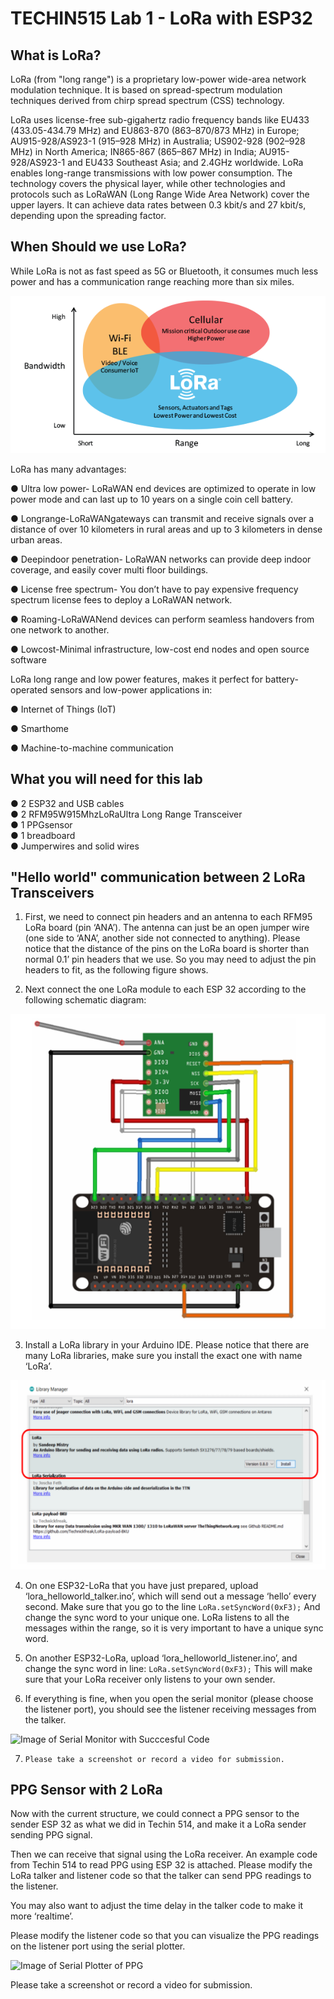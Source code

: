 # TECHIN515 Lab 1 - LoRa with ESP32

## What is LoRa?
LoRa (from "long range") is a proprietary low-power wide-area network modulation technique. It is based on spread-spectrum modulation techniques derived from chirp spread spectrum (CSS) technology.  

LoRa uses license-free sub-gigahertz radio frequency bands like EU433 (433.05-434.79 MHz) and EU863-870 (863–870/873 MHz) in Europe; AU915-928/AS923-1 (915–928 MHz) in Australia; US902-928 (902–928 MHz) in North America; IN865-867 (865–867 MHz) in India; AU915-928/AS923-1 and EU433 Southeast Asia; and 2.4GHz worldwide. LoRa enables long-range transmissions with low power consumption. The technology covers the physical layer, while other technologies and protocols such as LoRaWAN (Long Range Wide Area Network) cover the upper layers. It can achieve data rates between 0.3 kbit/s and 27 kbit/s, depending upon the spreading factor.

## When Should we use LoRa?

While LoRa is not as fast speed as 5G or Bluetooth, it consumes much less power and has a communication range reaching more than six miles.  

![Image of Wireless Tech Bandwidth vs. Range](assets/LoRaBvR.png)

LoRa has many advantages:  

● Ultra low power- LoRaWAN end devices are optimized to operate in low power
 mode and can last up to 10 years on a single coin cell battery.  
   
 ● Longrange-LoRaWANgateways can transmit and receive signals over a distance
 of over 10 kilometers in rural areas and up to 3 kilometers in dense urban areas.
   
 ● Deepindoor penetration- LoRaWAN networks can provide deep indoor coverage,
 and easily cover multi floor buildings.  

 ● License free spectrum- You don’t have to pay expensive frequency spectrum
 license fees to deploy a LoRaWAN network.  

 ● Roaming-LoRaWANend devices can perform seamless handovers from one
 network to another.  

 ● Lowcost-Minimal infrastructure, low-cost end nodes and open source software  

  LoRa long range and low power features, makes it perfect for battery-operated sensors and
 low-power applications in:

  ● Internet of Things (IoT)

 ● Smarthome  

 ● Machine-to-machine communication  

 ## What you will need for this lab

 ● 2 ESP32 and USB cables  
 ● 2 RFM95W915MhzLoRaUltra Long Range Transceiver  
 ● 1 PPGsensor  
 ● 1 breadboard  
 ● Jumperwires and solid wires

 ## "Hello world" communication between 2 LoRa Transceivers  

 1) First, we need to connect pin headers and an antenna to each RFM95 LoRa board (pin
 ‘ANA’). The antenna can just be an open jumper wire (one side to ‘ANA’, another side not
 connected to anything). Please notice that the distance of the pins on the LoRa board is shorter
 than normal 0.1’ pin headers that we use. So you may need to adjust the pin headers to fit, as
 the following figure shows.

  2) Next connect the one LoRa module to each ESP 32 according to the following schematic
 diagram:  

 ![Image of LoRa Wiring Diagram](assets/LoRaWiring.svg)

 3) Install a LoRa library in your Arduino IDE. Please notice that there are many LoRa libraries,
 make sure you install the exact one with name ‘LoRa’.

 ![Image of LoRa Library Arduino](assets/LoRaLibrary.svg)  

  4) On one ESP32-LoRa that you have just prepared, upload ‘lora_helloworld_talker.ino’, which
 will send out a message ‘hello’ every second. Make sure that you go to the line
 ``` LoRa.setSyncWord(0xF3); ```
 And change the sync word to your unique one. LoRa listens to all the messages within the
 range, so it is very important to have a unique sync word.  

  5) On another ESP32-LoRa, upload ‘lora_helloworld_listener.ino’, and change the sync word in
 line:
 ``` LoRa.setSyncWord(0xF3); ```
 This will make sure that your LoRa receiver only listens to your own sender.  

 6) If everything is fine, when you open the serial monitor (please choose the listener port), you
 should see the listener receiving messages from the talker.

 ![Image of Serial Monitor with Succcesful Code](assets/SerialMonitor.svg)  

  7)     Please take a screenshot or record a video for submission.

  ## PPG Sensor with 2 LoRa

   Now with the current structure, we could connect a PPG sensor to the sender ESP 32 as what
 we did in Techin 514, and make it a LoRa sender sending PPG signal.

  Then we can receive that signal using the LoRa receiver.
 An example code from Techin 514 to read PPG using ESP 32 is attached. Please modify the
 LoRa talker and listener code so that the talker can send PPG readings to the listener.

 You may also want to adjust the time delay in the talker code to make it more ‘realtime’.  

 Please modify the listener code so that you can visualize the PPG readings on the listener port
 using the serial plotter.

 ![Image of Serial Plotter of PPG](assets/PlotterPPG.svg)  
   
Please take a screenshot or record a video for submission.

